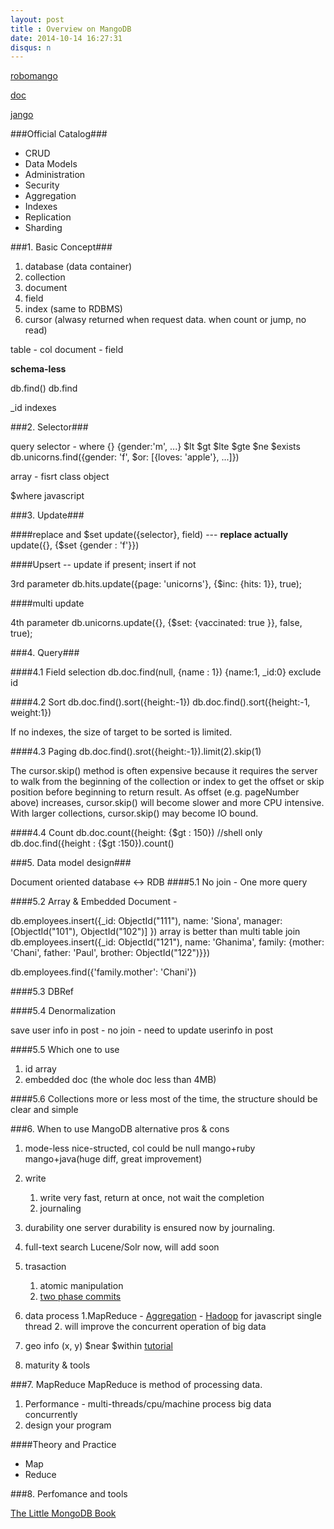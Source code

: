 ```yaml
---
layout: post
title : Overview on MangoDB
date: 2014-10-14 16:27:31
disqus: n
---
```


[robomango](https://github.com/paralect/robomongo)

[doc](http://docs.mongodb.org/manual)

[jango](http://jongo.org/)

###Official Catalog###
- CRUD
- Data Models
- Administration
- Security
- Aggregation
- Indexes
- Replication
- Sharding

###1. Basic Concept###
1. database (data container)
2. collection
3. document
4. field
5. index (same to RDBMS)
6. cursor (alwasy returned when request data. when count or jump, no read)

table - col
document - field

**schema-less**

db.find() db.find

_id indexes

###2. Selector###

query selector  - where
{}
{gender:'m', ...}
$lt $gt $lte $gte $ne $exists
db.unicorns.find({gender: 'f', $or: [{loves: 'apple'}, ...]})

array - fisrt class object

$where javascript

###3. Update###

####replace and $set
update({selector}, field) --- **replace actually**
update({}, {$set {gender : 'f'}})

####Upsert -- update if present; insert if not

3rd parameter
db.hits.update({page: 'unicorns'}, {$inc: {hits: 1}}, true);

####multi update

4th parameter
db.unicorns.update({}, {$set: {vaccinated: true }}, false, true);


###4. Query###

####4.1 Field selection
db.doc.find(null, {name : 1})
{name:1, _id:0} exclude id

####4.2 Sort
db.doc.find().sort({height:-1})
db.doc.find().sort({height:-1, weight:1})

If no indexes, the size of target to be sorted is limited.

####4.3 Paging
db.doc.find().srot({height:-1}).limit(2).skip(1)

The cursor.skip() method is often expensive because it requires the server to walk from the beginning of the collection or index to get the offset or skip position before beginning to return result. As offset (e.g. pageNumber above) increases, cursor.skip() will become slower and more CPU intensive. With larger collections, cursor.skip() may become IO bound.

####4.4 Count
db.doc.count({height: {$gt : 150}) //shell only
db.doc.find({height : {$gt :150}).count()

###5. Data model design###

Document oriented database <-> RDB
####5.1 No join - One more query

####5.2 Array & Embedded Document -

db.employees.insert({_id: ObjectId("111"), name: 'Siona', manager: [ObjectId("101"), ObjectId("102")] })
array is better than multi table join
db.employees.insert({_id: ObjectId("121"), name: 'Ghanima', family: {mother: 'Chani', father: 'Paul', brother: ObjectId("122")}})

db.employees.find({'family.mother': 'Chani'})

####5.3 DBRef

####5.4 Denormalization

save user info in post - no join - need to update userinfo in post

####5.5 Which one to use

1. id array
2. embedded doc (the whole doc less than 4MB)

####5.6 Collections more or less
most of the time, the structure should be clear and simple

###6. When to use MangoDB
alternative pros & cons

1. mode-less
nice-structed, col could be null
mango+ruby mango+java(huge diff, great improvement)
2. write
	1. write very fast, return at once, not wait the completion
	2. journaling
3. durability
	one server durability is ensured now by journaling.
4. full-text search
	Lucene/Solr now, will add soon
5. trasaction
	1. atomic manipulation
	2. [two phase commits](http://docs.mongodb.org/manual/tutorial/perform-two-phase-commits/)
6. data process
	1.MapReduce - [Aggregation](http://docs.mongodb.org/manual/aggregation/) - [Hadoop](https://github.com/mongodb/mongo-hadoop) for javascript single thread
	2. will improve the concurrent operation of big data
7. geo info
	(x, y)
	$near $within
	[tutorial](http://tutorial.mongly.com/geo/index)

8. maturity & tools

###7. MapReduce
MapReduce is method of processing data.
1. Performance - multi-threads/cpu/machine process big data concurrently
2. design your program

####Theory and Practice
- Map
- Reduce



###8. Perfomance and tools


[The Little MongoDB Book](https://github.com/justinyhuang/the-little-mongodb-book-cn/blob/master/mongodb.md)
